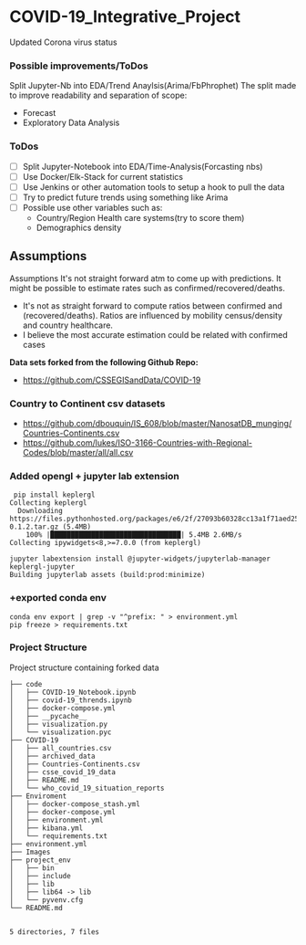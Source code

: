 # COVID-19_Integrative_Project

Updated Corona virus status

### Possible improvements/ToDos

Split Jupyter-Nb into EDA/Trend Anaylsis(Arima/FbPhrophet)
The split made to improve readability and separation of scope:

* Forecast
* Exploratory Data Analysis

### ToDos

- [ ] Split Jupyter-Notebook into EDA/Time-Analysis(Forcasting nbs)
- [ ] Use Docker/Elk-Stack for current statistics
- [ ] Use Jenkins or other automation tools to setup a hook to pull the data
- [ ] Try to predict future trends using something like Arima
- [ ] Possible use other variables such as:
    * Country/Region Health care systems(try to score them)
    * Demographics density

## **Assumptions**

Assumptions
It's not straight forward atm to come up with predictions.
It might be possible to estimate rates such as confirmed/recovered/deaths.  
    
* It's not as straight forward to compute ratios between confirmed and  (recovered/deaths). Ratios are influenced by mobility census/density  and country healthcare.
* I believe the most accurate estimation could be related with confirmed cases


**Data sets forked from the following Github Repo:**

* https://github.com/CSSEGISandData/COVID-19

### Country to Continent csv datasets

* https://github.com/dbouquin/IS_608/blob/master/NanosatDB_munging/Countries-Continents.csv
* https://github.com/lukes/ISO-3166-Countries-with-Regional-Codes/blob/master/all/all.csv

### Added opengl + jupyter lab extension

```
 pip install keplergl
Collecting keplergl
  Downloading https://files.pythonhosted.org/packages/e6/2f/27093b60328cc13a1f71aed25ee9f63c0a2094efd931a7275da33b297975/keplergl-0.1.2.tar.gz (5.4MB)
    100% |████████████████████████████████| 5.4MB 2.6MB/s 
Collecting ipywidgets<8,>=7.0.0 (from keplergl)

jupyter labextension install @jupyter-widgets/jupyterlab-manager keplergl-jupyter
Building jupyterlab assets (build:prod:minimize)
```

### +exported conda env

```
conda env export | grep -v "^prefix: " > environment.yml
pip freeze > requirements.txt
```

### Project Structure

Project structure containing forked data

```
├── code
│   ├── COVID-19_Notebook.ipynb
│   ├── covid-19_thrends.ipynb
│   ├── docker-compose.yml
│   ├── __pycache__
│   ├── visualization.py
│   └── visualization.pyc
├── COVID-19
│   ├── all_countries.csv
│   ├── archived_data
│   ├── Countries-Continents.csv
│   ├── csse_covid_19_data
│   ├── README.md
│   └── who_covid_19_situation_reports
├── Enviroment
│   ├── docker-compose_stash.yml
│   ├── docker-compose.yml
│   ├── environment.yml
│   ├── kibana.yml
│   └── requirements.txt
├── environment.yml
├── Images
├── project_env
│   ├── bin
│   ├── include
│   ├── lib
│   ├── lib64 -> lib
│   └── pyvenv.cfg
└── README.md


5 directories, 7 files
```


